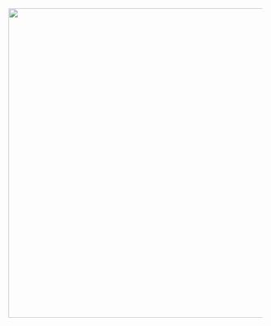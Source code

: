 <img src='https://raw.githubusercontent.com/vlang/ui/master/examples/users_gui/screenshot.png' width=612>
